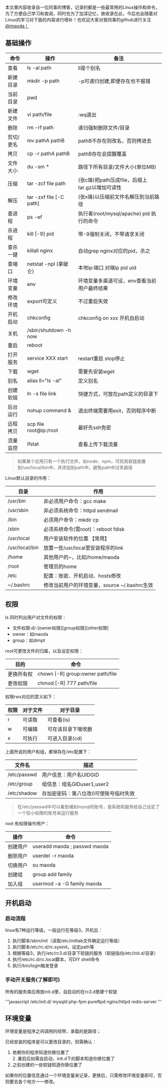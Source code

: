 本文章内容收录自一位同事的博客，记录的都是一些最常用的Linux操作和命令，为了方便自己学习和查阅，同时也为了加深记忆，故收录在此，今后也会随着对Linux的学习对下面的内容进行增补！也欢迎大家对我同事的github进行关注[@imaoda！](https://github.com/imaoda)

## 基础操作
命令 | 操作 | 备注
----|------|----
查看 | ls -al path | ll是个别名
新建目录 | mkdir -p path | -p可递归创建,即便存在也不报错
当前目录 | pwd  | 
新建文件 | vi path/file | :wq退出
删除 | rm -rf path | 递归强制删除文件/目录
剪切/更名	| mv pathA pathB | pathB不存在则改名，否则拷进去
拷贝 |	cp -r pathA pathB	| pathB存在会提醒覆盖
文件大小 |	du -sm *	| 路径下所有目录/文件大小(单位MB)
压缩	| tar -zcf file path |	(张c锋)把path压成file，后缀上tar.gz以增加可读性
解压	| tar -zxf file [-C path]	| (张x锋)以压缩前文件名解压到当前路径
查进程	| ps -ef	| 执行者(root/mysql/apache) pid 执行的命令
杀进程	| kill [-9] pid	| 带-9强制关闭，不带请求关闭
查杀一键 |	killall nginx	| 自动grep nginx对应的pid，杀之
查端口	| netstat -npl	(拿破仑) | 本地ip:端口 对端ip pid uid
环境变量 |	env	| 环境变量多渠道可设，env查看当前用户最终结果
修改环境 |	export可定义 |	不过重启失效
开机启动 |chkconfig	| chkconfig on xxx 开机自启动
关机 | /sbin/shutdown -h now |
重启 | reboot |
打开服务 |	service XXX start	| restart重启 stop停止
下载 | wget	| 需要先安装wget
别名 | alias ll="ls -al" | 定义别名
创建软链 | ln -s file link	| 快捷方式，可放在path定义的目录下
后台运行 | nohup command &	| 退出终端需要用exit，否则程序中断
远程拷贝 |	scp file root@ip:/root	| 最好先ssh免密
流量监控 | ifstat	| 查看上传下载流量  

> 如果某个应用只有一个执行文件，如node、npm，可将其软链放置到/usr/local/bin中，并添加到path中，避免path中过多路径

Linux默认目录的作用：  

目录 | 作用
----|----
/usr/bin | 非必须用户命令：gcc make
/usr/sbin	| 非必须系统命令：httpd sendmail
/bin	| 必须用户命令：mkdir cp
/sbin	| 必须系统命令(需root)：reboot fdisk
/usr/local	| 用户安装软件的位置 【常用】
/usr/local/bin	| 放置一些/usr/local里安装程序的link
/home	| 其他用户的~，比如/home/maoda
/root	| 管理员的home
/etc	| 配置：账密、开机启动、hosts修改
~/.bashrc | 修改当前用户的环境变量，source ~/.bashrc生效

## 权限
ls 同时列出用户对文件的权限：  
- 文件权限:d/-[owner权限][group权限][other权限]
- owner：如maoda  
- group：如dimpt  

root可更改文件的归属，以及设定权限：  

目的 | 命令  
---- | ----
更换所有权	| chown [-R] group:owner path/file
更改权限	| chmod [-R] 777 path/file  

权限rwx对应的意义如下：  

权限 | 对于文件 |	对于目录
---- | ----- |----
r	| 可读取 |	可查看(ls)
w	| 可编辑	| 可在该目录下增改删
x |	可执行	| 可进入目录(cd)

上面所说的用户和组，都保存在/etc配置下：

文件名 | 描述
---- | ----
/etc/passwd	| 用户信息：用户名UIDGID
/etc/group	| 组信息：组名GIDuser1,user2
/etc/shadow	| 存加密密码：第八位改0可使账号临时失效

> 在/etc/passwd中可以看到诸如mysql的账号，是系统和服务给自己设定了一个较小权限的账号来运行服务

root 有权限操作用户： 

操作 | 命令
---- | ----
创建用户	| useradd maoda ; passwd maoda
删除用户	| userdel -r maoda
切换用户	| su maoda
创建组	| group add family
加入组	| usermod -a -G family maoda

## 开机启动
### 启动流程
linux有7种运行等级，一般运行在等级3，开机后：  
1. 执行脚本/sbin/init（读取/etc/inittab文件确定运行等级）  
2. 执行脚本/etc/rc.d/rc.sysinit，设定path等  
3. 根据等级3，执行/etc/rc3.d/目录下软链的服务（软链指向/etc/init.d/目录）  
4. 执行/etc/rc.d/rc.local脚本，可DIY shell命令  
5. 执行/bin/login触发登录

### 手动开关服务(了解即可)
所有的服务类应用放init.d里，自启动的在rc3.d里建个软链   

'''javascript
/etc/init.d/
mysqld php-fpm pureftpd nginx/httpd redis-server
'''

## 环境变量

环境变量是程序之间调用的纽带，承载的是路径；  

已经安装的程序是可以更改目录的，但需确认：
1. 依赖你的程序知道你换位置了  
2 .重启后如需自启动，init.d下的脚本知道你换位置了  
3. 之前创建的一些软链知道你换位置了  
 
如果你的位置信息通过一个环境变量来记录，更换后，只需修改环境变量即可，否则要去各个地方一一修改。



